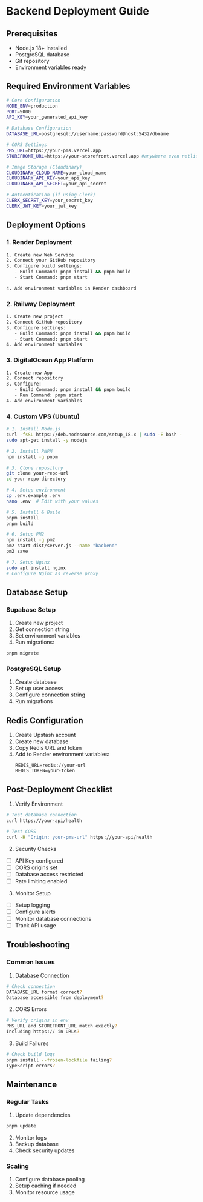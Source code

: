 # Backend Deployment Guide

## Prerequisites
- Node.js 18+ installed
- PostgreSQL database
- Git repository
- Environment variables ready

## Required Environment Variables
```bash
# Core Configuration
NODE_ENV=production
PORT=5000
API_KEY=your_generated_api_key

# Database Configuration
DATABASE_URL=postgresql://username:password@host:5432/dbname

# CORS Settings
PMS_URL=https://your-pms.vercel.app
STOREFRONT_URL=https://your-storefront.vercel.app #anywhere even netlify etc not necessarily vercel

# Image Storage (Cloudinary)
CLOUDINARY_CLOUD_NAME=your_cloud_name
CLOUDINARY_API_KEY=your_api_key
CLOUDINARY_API_SECRET=your_api_secret

# Authentication (if using Clerk)
CLERK_SECRET_KEY=your_secret_key
CLERK_JWT_KEY=your_jwt_key
```

## Deployment Options

### 1. Render Deployment
```bash
1. Create new Web Service
2. Connect your GitHub repository
3. Configure build settings:
   - Build Command: pnpm install && pnpm build
   - Start Command: pnpm start

4. Add environment variables in Render dashboard
```

### 2. Railway Deployment
```bash
1. Create new project
2. Connect GitHub repository
3. Configure settings:
   - Build Command: pnpm install && pnpm build
   - Start Command: pnpm start
4. Add environment variables
```

### 3. DigitalOcean App Platform
```bash
1. Create new App
2. Connect repository
3. Configure:
   - Build Command: pnpm install && pnpm build
   - Run Command: pnpm start
4. Add environment variables
```

### 4. Custom VPS (Ubuntu)
```bash
# 1. Install Node.js
curl -fsSL https://deb.nodesource.com/setup_18.x | sudo -E bash -
sudo apt-get install -y nodejs

# 2. Install PNPM
npm install -g pnpm

# 3. Clone repository
git clone your-repo-url
cd your-repo-directory

# 4. Setup environment
cp .env.example .env
nano .env  # Edit with your values

# 5. Install & Build
pnpm install
pnpm build

# 6. Setup PM2
npm install -g pm2
pm2 start dist/server.js --name "backend"
pm2 save

# 7. Setup Nginx
sudo apt install nginx
# Configure Nginx as reverse proxy
```

## Database Setup

### Supabase Setup
1. Create new project
2. Get connection string
3. Set environment variables
4. Run migrations:
```bash
pnpm migrate
```

### PostgreSQL Setup
1. Create database
2. Set up user access
3. Configure connection string
4. Run migrations

## Redis Configuration
1. Create Upstash account
2. Create new database
3. Copy Redis URL and token
4. Add to Render environment variables:
   ```
   REDIS_URL=redis://your-url
   REDIS_TOKEN=your-token
   ```

## Post-Deployment Checklist

1. Verify Environment
```bash
# Test database connection
curl https://your-api/health

# Test CORS
curl -H "Origin: your-pms-url" https://your-api/health
```

2. Security Checks
- [ ] API Key configured
- [ ] CORS origins set
- [ ] Database access restricted
- [ ] Rate limiting enabled

3. Monitor Setup
- [ ] Setup logging
- [ ] Configure alerts
- [ ] Monitor database connections
- [ ] Track API usage

## Troubleshooting

### Common Issues
1. Database Connection
```bash
# Check connection
DATABASE_URL format correct?
Database accessible from deployment?
```

2. CORS Errors
```bash
# Verify origins in env
PMS_URL and STOREFRONT_URL match exactly?
Including https:// in URLs?
```

3. Build Failures
```bash
# Check build logs
pnpm install --frozen-lockfile failing?
TypeScript errors?
```

## Maintenance

### Regular Tasks
1. Update dependencies
```bash
pnpm update
```

2. Monitor logs
3. Backup database
4. Check security updates

### Scaling
1. Configure database pooling
2. Setup caching if needed
3. Monitor resource usage
